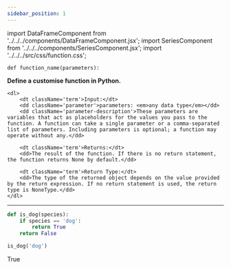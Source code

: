 ```yaml
---
sidebar_position: 1
---
```


import DataFrameComponent from '../../../components/DataFrameComponent.jsx';
import SeriesComponent from '../../../components/SeriesComponent.jsx';
import '../../../src/css/function.css';

<code>def function_name(parameters):</code>

<div className='base'>
    <p><strong>Define a customise function in Python.</strong></p>

    <dl>
        <dt className='term'>Input:</dt>
        <dd className='parameter'>parameters: <em>any data type</em></dd>
        <dd className='parameter-description'>These parameters are variables that act as placeholders for the values you pass to the function. A function can take a single parameter or a comma-separated list of parameters. Including parameters is optional; a function may operate without any.</dd>

        <dt className='term'>Returns:</dt>
        <dd>The result of the function. If there is no return statement, the function returns None by default.</dd>

        <dt className='term'>Return Type:</dt>
        <dd>The type of the returned object depends on the value provided by the return expression. If no return statement is used, the return type is NoneType.</dd>
    </dl>
</div>

---

```python
def is_dog(species):
    if species == 'dog':
        return True
    return False
```

```python
is_dog('dog')
```

True